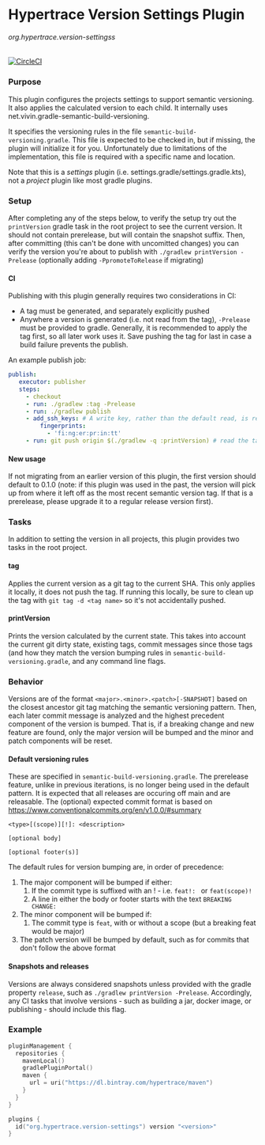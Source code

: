 # Hypertrace Version Settings Plugin
###### org.hypertrace.version-settingss
[![CircleCI](https://circleci.com/gh/hypertrace/hypertrace-gradle-version-settings-plugin.svg?style=svg)](https://circleci.com/gh/hypertrace/hypertrace-gradle-version-settings-plugin)
### Purpose
This plugin configures the projects settings to support semantic versioning. It also applies the calculated version
to each child. It internally uses net.vivin.gradle-semantic-build-versioning.

It specifies the versioning rules in the file `semantic-build-versioning.gradle`. This file is expected to be checked in,
but if missing, the plugin will initialize it for you. Unfortunately due to limitations of the implementation, this file
is required with a specific name and location.

Note that this is a _settings_ plugin (i.e. settings.gradle/settings.gradle.kts), not a _project_ plugin like most gradle plugins.

### Setup
After completing any of the steps below, to verify the setup try out the `printVersion` gradle task in the root project
to see the current version. It should not contain prerelease, but will contain the snapshot suffix. Then,
after committing (this can't be done with uncomitted changes) you can verify the version you're about to publish with
`./gradlew printVersion -Prelease` (optionally adding `-PpromoteToRelease` if migrating)

#### CI
Publishing with this plugin generally requires two considerations in CI:
 - A tag must be generated, and separately explicitly pushed
 - Anywhere a version is generated (i.e. not read from the tag),
 `-Prelease` must be provided to gradle. Generally, it is recommended to apply the tag first, so all later work uses it. Save pushing
 the tag for last in case a build failure prevents the publish.

 An example publish job:
 ```yaml
publish:
    executor: publisher
    steps:
      - checkout
      - run: ./gradlew :tag -Prelease
      - run: ./gradlew publish
      - add_ssh_keys: # A write key, rather than the default read, is required to push a tag
          fingerprints:
            - 'fi:ng:er:pr:in:tt'
      - run: git push origin $(./gradlew -q :printVersion) # read the tag back via the version
```

#### New usage
If not migrating from an earlier version of this plugin, the first version should default to 0.1.0 (note: if this plugin
was used in the past, the version will pick up from where it left off as the most recent semantic version tag. If that is
a prerelease, please upgrade it to a regular release version first).

### Tasks
In addition to setting the version in all projects, this plugin provides two tasks in the root project.

#### tag
Applies the current version as a git tag to the current SHA. This only applies it locally, it does not push the tag. If
running this locally, be sure to clean up the tag with `git tag -d <tag name>` so it's not accidentally pushed.

#### printVersion
Prints the version calculated by the current state. This takes into account the current git dirty state,
existing tags, commit messages since those tags (and how they match the version bumping rules in `semantic-build-versioning.gradle`,
and any command line flags.

### Behavior

Versions are of the format `<major>.<minor>.<patch>[-SNAPSHOT]` based on the closest ancestor git tag matching the semantic
versioning pattern. Then, each later commit message is analyzed and the highest precedent component of the version is
bumped. That is, if a breaking change and new feature are found, only the major version will be bumped and the minor
and patch components will be reset.

#### Default versioning rules
These are specified in `semantic-build-versioning.gradle`. The prerelease feature, unlike in previous iterations, is no
longer being used in the default pattern. It is expected that all releases are occuring off main and are releasable.
The (optional) expected commit format is based on https://www.conventionalcommits.org/en/v1.0.0/#summary
```
<type>[(scope)][!]: <description>

[optional body]

[optional footer(s)]
```
The default rules for version bumping are, in order of precedence:
 1. The major component will be bumped if either:
    1. If the commit type is suffixed with an ! - i.e. `feat!: ` or `feat(scope)!`
    2. A line in either the body or footer starts with the text `BREAKING CHANGE: `
 2. The minor component will be bumped if:
    1. The commit type is `feat`, with or without a scope (but a breaking feat would be major)
 3. The patch version will be bumped by default, such as for commits that don't follow the above format

#### Snapshots and releases
Versions are always considered snapshots unless provided with the gradle property `release`, such as `./gradlew printVersion -Prelease`.
Accordingly, any CI tasks that involve versions - such as building a jar, docker image, or publishing - should include this flag.

### Example

```kotlin
pluginManagement {
  repositories {
    mavenLocal()
    gradlePluginPortal()
    maven {
      url = uri("https://dl.bintray.com/hypertrace/maven")
    }
  }
}

plugins {
  id("org.hypertrace.version-settings") version "<version>"
}
```